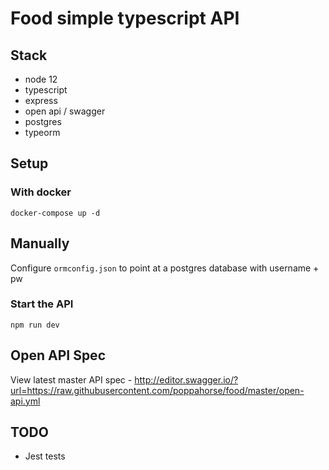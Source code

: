 # Food simple typescript API

## Stack
- node 12
- typescript
- express
- open api / swagger
- postgres
- typeorm

## Setup

### With docker
```
docker-compose up -d
```

## Manually

Configure `ormconfig.json` to point at a postgres database with username + pw

### Start the API
```npm i
npm run dev
```

## Open API Spec
View latest master API spec - http://editor.swagger.io/?url=https://raw.githubusercontent.com/poppahorse/food/master/open-api.yml

## TODO
- Jest tests